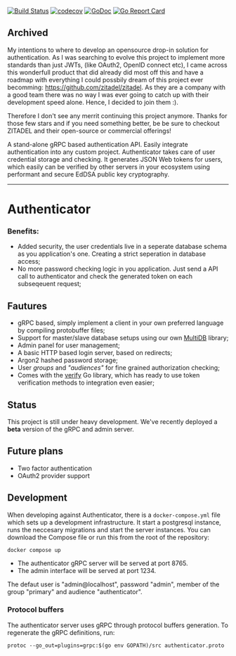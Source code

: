 [![Build Status](https://travis-ci.org/moapis/authenticator.svg?branch=master)](https://travis-ci.org/moapis/authenticator)
[![codecov](https://codecov.io/gh/moapis/authenticator/branch/master/graph/badge.svg)](https://codecov.io/gh/moapis/authenticator)
[![GoDoc](https://godoc.org/github.com/moapis/authenticator?status.svg)](https://godoc.org/github.com/moapis/authenticator)
[![Go Report Card](https://goreportcard.com/badge/github.com/moapis/authenticator)](https://goreportcard.com/report/github.com/moapis/authenticator)

## Archived
My intentions to where to develop an opensource drop-in solution for authentication. As I was searching to evolve this project to implement more standards than just JWTs, (like OAuth2, OpenID connect etc), I came across this wonderfull product that did already did most off this and have a roadmap with everything I could possbily dream of this project ever becomming: https://github.com/zitadel/zitadel. As they are a company with a good team there was no way I was ever going to catch up with their development speed alone. Hence, I decided to join them :).

Therefore I don't see any merrit continuing this project anymore. Thanks for those few stars and if you need something better, be be sure to checkout ZITADEL and their open-source or commercial offerings!

A stand-alone gRPC based authentication API. Easily integrate authentication into any custom project. Authenticator takes care of user credential storage and checking. It generates JSON Web tokens for users, which easily can be verified by other servers in your ecosystem using performant and secure EdDSA public key cryptography.

----

# Authenticator

### Benefits:

 - Added security, the user credentials live in a seperate database schema as you application's one. Creating a strict seperation in database access;
 - No more password checking logic in you application. Just send a API call to authenticator and check the generated token on each subseqeuent request;

## Fautures

 - gRPC based, simply implement a client in your own preferred language by compiling protobuffer files;
 - Support for master/slave database setups using our own [MultiDB](https://github.com/moapis/multidb) library;
 - Admin panel for user management;
 - A basic HTTP based login server, based on redirects;
 - Argon2 hashed password storage;
 - User *groups* and *"audiences"* for fine grained authorization checking;
 - Comes with the [verify](verify) Go library, which has ready to use token verification methods to integration even easier;

## Status

This project is still under heavy development. We've recently deployed a **beta** version of the gRPC and admin server.

## Future plans

 - Two factor authentication
 - OAuth2 provider support

## Development

When developing against Authenticator, there is a `docker-compose.yml` file which sets up a development infrastructure. It start a postgresql instance, runs the neccesary migrations and start the server instances. You can download the Compose file or run this from the root of the repository:

````
docker compose up
````

- The authenticator gRPC server will be served at port 8765.
- The admin interface will be served at port 1234.

The defaut user is "admin@localhost", password "admin", member of the group "primary" and audience "authenticator".

### Protocol buffers

The authenticator server uses gRPC through protocol buffers generation. To regenerate the gRPC definitions, run:

````
protoc --go_out=plugins=grpc:$(go env GOPATH)/src authenticator.proto
````
